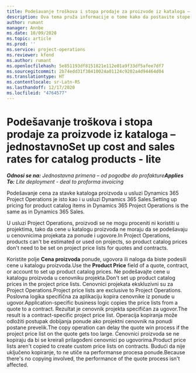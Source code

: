 ```yaml
---
title: Podešavanje troškova i stopa prodaje za proizvode iz kataloga – jednostavno
description: Ova tema pruža informacije o tome kako da postavite stope cena i prodaje za stavke iz kataloga proizvoda.
author: rumant
manager: Annbe
ms.date: 10/09/2020
ms.topic: article
ms.prod: ''
ms.service: project-operations
ms.reviewer: kfend
ms.author: rumant
ms.openlocfilehash: 5e851193df8151821e112e01a9f33df5afee7df7
ms.sourcegitcommit: 2b74edd31f38410024a01124c9202a4d94464d04
ms.translationtype: HT
ms.contentlocale: sr-Latn-RS
ms.lasthandoff: 12/17/2020
ms.locfileid: "4764577"
---
```

# <a name="set-up-cost-and-sales-rates-for-catalog-products---lite"></a><span data-ttu-id="eb109-103">Podešavanje troškova i stopa prodaje za proizvode iz kataloga – jednostavno</span><span class="sxs-lookup"><span data-stu-id="eb109-103">Set up cost and sales rates for catalog products - lite</span></span>

<span data-ttu-id="eb109-104">_**Odnosi se na:** Jednostavna primena – od pogodbe do profakture_</span><span class="sxs-lookup"><span data-stu-id="eb109-104">_**Applies To:** Lite deployment - deal to proforma invoicing_</span></span>


<span data-ttu-id="eb109-105">Podešavanje cena za stavke kataloga proizvoda u usluzi Dynamics 365 Project Operations je isto kao i u usluzi Dynamics 365 Sales.</span><span class="sxs-lookup"><span data-stu-id="eb109-105">Setting up pricing for product catalog items in Dynamics 365 Project Operations is the same as in Dynamics 365 Sales.</span></span>

<span data-ttu-id="eb109-106">U usluzi Project Operations, proizvodi se ne mogu proceniti ni koristiti u projektima, tako da cene u katalogu proizvoda ne moraju da se podešavaju u cenovnicima projekata za ponude i ugovore.</span><span class="sxs-lookup"><span data-stu-id="eb109-106">In Project Operations, products can't be estimated or used on projects, so product catalog prices don't need to be set on project price lists for quotes and contracts.</span></span>

<span data-ttu-id="eb109-107">Koristite polje **Cena proizvoda** ponude, ugovora ili naloga da biste podesili cene u katalogu proizvoda.</span><span class="sxs-lookup"><span data-stu-id="eb109-107">Use the **Product Price** field of a quote, contract, or account to set up product catalog prices.</span></span> <span data-ttu-id="eb109-108">Ne podešavajte cene u katalogu proizvoda u cenovniku projekta.</span><span class="sxs-lookup"><span data-stu-id="eb109-108">Don't set up product catalog prices in the project price lists.</span></span> <span data-ttu-id="eb109-109">Cenovnici projekata ekskluzivni su za Project Operations.</span><span class="sxs-lookup"><span data-stu-id="eb109-109">Project price lists are exclusive to Project Operations.</span></span> <span data-ttu-id="eb109-110">Poslovna logika specifična za aplikaciju kopira cenovnike iz ponude u ugovor.</span><span class="sxs-lookup"><span data-stu-id="eb109-110">Application-specific business logic copies the price lists from a quote to a contract.</span></span> <span data-ttu-id="eb109-111">Rezultat je cenovnik projekta specifičan za ugovor.</span><span class="sxs-lookup"><span data-stu-id="eb109-111">The result is a contract-specific project price list.</span></span> <span data-ttu-id="eb109-112">Operacija kopiranja može odložiti postupak dobijanja ponude ako projektni cenovnik na ponudi postane prevelik.</span><span class="sxs-lookup"><span data-stu-id="eb109-112">The copy operation can delay the quote win process if the project price list on the quote gets too large.</span></span> <span data-ttu-id="eb109-113">Cenovnici proizvoda se ne kopiraju da bi se kreirali prilagođeni cenovnici po ugovorima.</span><span class="sxs-lookup"><span data-stu-id="eb109-113">Product price lists aren't copied to create custom price lists on contracts.</span></span> <span data-ttu-id="eb109-114">Budući da nije uključeno kopiranje, to ne utiče na performanse procesa ponude.</span><span class="sxs-lookup"><span data-stu-id="eb109-114">Because there's no copying involved, the performance of the quote process isn't affected.</span></span>
